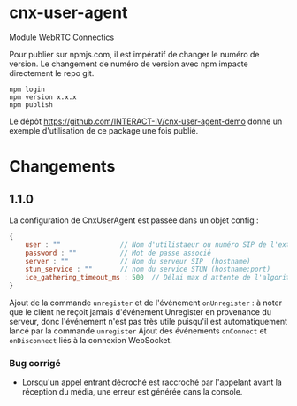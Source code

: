 # cnx-user-agent
Module WebRTC Connectics

Pour publier sur npmjs.com, il est impératif de changer le numéro de version.
Le changement de numéro de version avec npm impacte directement le repo git.
```
npm login
npm version x.x.x
npm publish
```

Le dépôt https://github.com/INTERACT-IV/cnx-user-agent-demo
donne un exemple d'utilisation de ce package une fois publié.

# Changements

## 1.1.0

La configuration de CnxUserAgent est passée dans un objet config : 
```js
{
    user : ""               // Nom d'utilistaeur ou numéro SIP de l'extension
    password : ""           // Mot de passe associé
    server : ""             // Nom du serveur SIP  (hostname)
    stun_service : ""       // nom du service STUN (hostname:port)
    ice_gathering_timeout_ms : 500  // Délai max d'attente de l'algorithme ICE
}
```

Ajout de la commande `unregister` et de l'événement `onUnregister` : à noter que le client ne reçoit jamais d'événement Unregister en provenance du serveur, donc l'événement n'est pas très utile puisqu'il est automatiquement lancé par la commande `unregister`
Ajout des événements `onConnect` et `onDisconnect` liés à la connexion WebSocket.

### Bug corrigé
- Lorsqu'un appel entrant décroché est raccroché par l'appelant avant la réception du média, une erreur est générée dans la console.
